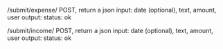 /submit/expense/
    POST, return a json
    input: date (optional), text, amount, user
    output: status: ok

/submit/income/
    POST, return a json
    input: date (optional), text, amount, user
    output: status: ok